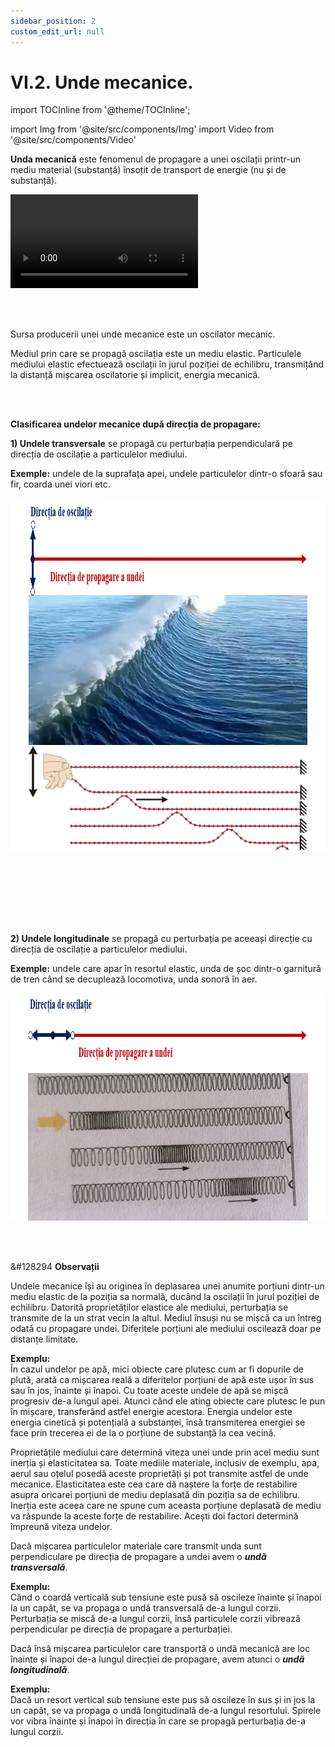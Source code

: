 ```yaml
---
sidebar_position: 2
custom_edit_url: null
---
```


# VI.2. Unde mecanice.



import TOCInline from '@theme/TOCInline';

<TOCInline toc={toc} />


import Img from '@site/src/components/Img'
import Video from '@site/src/components/Video'




<div class="alert alert--primary" role="alert">


**Unda mecanică** este fenomenul de propagare a unei oscilații printr-un mediu material (substanță) însoțit de transport de energie (nu și de substanță).



<Video src="https://www.youtube.com/embed/DTVbjuiGjdQ" />



</div>

<br></br>


<div class="alert alert--primary" role="alert">

Sursa producerii unei unde mecanice este un oscilator mecanic.

Mediul prin care se propagă oscilația este un mediu elastic. Particulele mediului elastic efectuează oscilații în jurul poziției de echilibru, transmițând la distanță mișcarea oscilatorie și implicit, energia mecanică.



</div>


<br></br>



<div class="alert alert--info" role="alert">

**Clasificarea undelor mecanice după direcția de propagare:**




**1) Undele transversale** se propagă cu perturbația perpendiculară pe direcția de oscilație a particulelor mediului.

**Exemple:** undele de la suprafața apei, undele particulelor dintr-o sfoară sau fir, coarda unei viori etc.



<Img className="img-responsive4" src="fizica/clasa7/capitolul6/VI-2-unde-mecanice-poza1-propagarea-undelor-transversale.png" width="1000" height="563" />




<br></br>
<br></br>
<br></br>






**2) Undele longitudinale** se propagă cu perturbația pe aceeași direcție cu direcția de oscilație a particulelor mediului.

**Exemple:** undele care apar în resortul elastic, unda de șoc dintr-o garnitură de tren când se decuplează locomotiva, unda sonoră în aer.



<Img className="img-responsive4" src="fizica/clasa7/capitolul6/VI-2-unde-mecanice-poza2-propagarea-undelor-longitudinale.png" width="1000" height="364" />



</div>


<br></br>



<div class="alert alert--secondary" role="alert">

&#128294 **Observații**

Undele mecanice își au originea în deplasarea unei anumite porțiuni dintr-un mediu elastic de la poziția sa normală, ducând la oscilații în jurul poziției de echilibru. Datorită proprietăților elastice ale mediului, perturbația se transmite de la un strat vecin la altul. Mediul însuși nu se mișcă ca un întreg odată cu propagare undei. Diferitele porțiuni ale mediului oscilează doar pe distanțe limitate.   

**Exemplu:**   
În cazul undelor pe apă, mici obiecte care plutesc cum ar fi dopurile de plută, arată ca mișcarea reală a diferitelor porțiuni de apă este ușor în sus sau în jos, înainte și înapoi. Cu toate aceste undele de apă se mișcă progresiv de-a lungul apei. Atunci când ele ating obiecte care plutesc le pun în mișcare, transferând astfel energie acestora. Energia undelor este energia cinetică și potențială a substanței, însă transmiterea energiei se face prin trecerea ei de la o porțiune de substanță la cea vecină.


Proprietățile mediului care determină viteza unei unde prin acel mediu sunt inerția și elasticitatea sa. Toate mediile materiale, inclusiv de exemplu, apa, aerul sau oțelul posedă aceste proprietăți și pot transmite astfel de unde mecanice. Elasticitatea este cea care dă naștere la forțe de restabilire asupra oricarei porțiuni de mediu deplasată din poziția sa de echilibru. Inerția este aceea care ne spune cum aceasta porțiune deplasată de mediu va răspunde la aceste forțe de restabilire. Acești doi factori determină împreună viteza undelor.


Dacă mișcarea particulelor materiale care transmit unda sunt perpendiculare pe direcția de propagare a undei avem o ***undă transversală***.    

**Exemplu:**   
Când o coardă verticală sub tensiune este pusă să oscileze înainte și înapoi la un capăt, se va propaga o undă transversală de-a lungul corzii. Perturbația se miscă de-a lungul corzii, însă particulele corzii vibrează perpendicular pe direcția de propagare a perturbației.


Dacă însă mișcarea particulelor care transportă o undă mecanică are loc înainte și înapoi de-a lungul direcției de propagare, avem atunci o ***undă longitudinală***.    

**Exemplu:**   
Dacă un resort vertical sub tensiune este pus să oscileze în sus și in jos la un capăt, se va propaga o undă longitudinală de-a lungul resortului. Spirele vor vibra înainte și înapoi în direcția în care se propagă perturbația de-a lungul corzii. 


</div>
